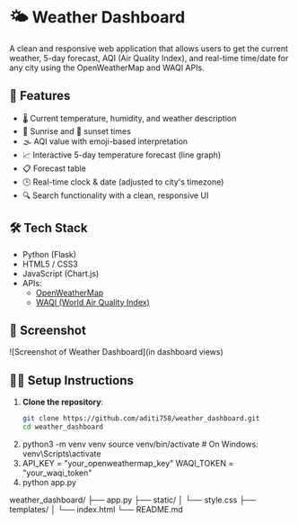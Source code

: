 
# 🌤️ Weather Dashboard

A clean and responsive web application that allows users to get the current weather, 5-day forecast, AQI (Air Quality Index), and real-time time/date for any city using the OpenWeatherMap and WAQI APIs.

## 🚀 Features

- 🌡️ Current temperature, humidity, and weather description
- 🌅 Sunrise and 🌇 sunset times
- 🌫️ AQI value with emoji-based interpretation
- 📈 Interactive 5-day temperature forecast (line graph)
- 📋 Forecast table
- 🕒 Real-time clock & date (adjusted to city's timezone)
- 🔍 Search functionality with a clean, responsive UI

## 🛠️ Tech Stack

- Python (Flask)
- HTML5 / CSS3
- JavaScript (Chart.js)
- APIs:
  - [OpenWeatherMap](https://openweathermap.org/api)
  - [WAQI (World Air Quality Index)](https://aqicn.org/api/)

## 📸 Screenshot

![Screenshot of Weather Dashboard](in dashboard views)


## 🧑‍💻 Setup Instructions

1. **Clone the repository**:
   ```bash
   git clone https://github.com/aditi758/weather_dashboard.git
   cd weather_dashboard
2. python3 -m venv venv
    source venv/bin/activate  # On Windows: venv\Scripts\activate
3. API_KEY = "your_openweathermap_key"
    WAQI_TOKEN = "your_waqi_token"
4. python app.py


weather_dashboard/
├── app.py
├── static/
│   └── style.css
├── templates/
│   └── index.html
└── README.md



